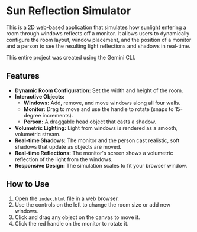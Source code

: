 # Sun Reflection Simulator

This is a 2D web-based application that simulates how sunlight entering a room through windows reflects off a monitor. It allows users to dynamically configure the room layout, window placement, and the position of a monitor and a person to see the resulting light reflections and shadows in real-time.

This entire project was created using the Gemini CLI.

## Features

- **Dynamic Room Configuration:** Set the width and height of the room.
- **Interactive Objects:** 
    - **Windows:** Add, remove, and move windows along all four walls.
    - **Monitor:** Drag to move and use the handle to rotate (snaps to 15-degree increments).
    - **Person:** A draggable head object that casts a shadow.
- **Volumetric Lighting:** Light from windows is rendered as a smooth, volumetric stream.
- **Real-time Shadows:** The monitor and the person cast realistic, soft shadows that update as objects are moved.
- **Real-time Reflections:** The monitor's screen shows a volumetric reflection of the light from the windows.
- **Responsive Design:** The simulation scales to fit your browser window.

## How to Use

1.  Open the `index.html` file in a web browser.
2.  Use the controls on the left to change the room size or add new windows.
3.  Click and drag any object on the canvas to move it.
4.  Click the red handle on the monitor to rotate it.
